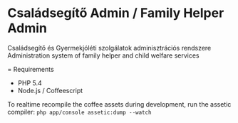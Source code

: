 Családsegítő Admin / Family Helper Admin
========================================

Családsegítő és Gyermekjóléti szolgálatok adminisztrációs rendszere
Administration system of family helper and child welfare services

= Requirements

* PHP 5.4
* Node.js / Coffeescript

To realtime recompile the coffee assets during development, run the assetic compiler:
``
php app/console assetic:dump --watch
``